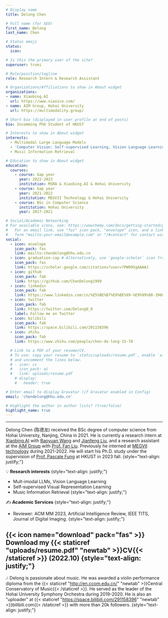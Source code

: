 ```yaml
---
# Display name
title: Delong Chen

# Full name (for SEO)
first_name: Delong
last_name: Chen

# Status emoji
status:
  icon:

# Is this the primary user of the site?
superuser: truei

# Role/position/tagline
role: Research Intern & Research Assistant

# Organizations/Affiliations to show in About widget
organizations:
- name: Xiaobing.AI
  url: https://www.xiaoice.com/
- name: AIM Group, Hohai University
  url: https://multimodality.group/

# Short bio (displayed in user profile at end of posts)
bio: Incomming PhD Student of HKUST

# Interests to show in About widget
interests:
  - Multimodal Large Language Models
  - 'Computer Vision: Self-supervised Learning, Vision Language Learning'
  - Music Information Retrieval

# Education to show in About widget
education:
  courses:
    - course: Gap year
      year: 2022-2023
      institution: MSRA & Xiaobing.AI & Hohai University
    - course: Gap year
      year: 2021-2022
      institution: MEGVII Technology & Hohai University
    - course: BSc in Computer Science
      institution: Hohai University
      year: 2017-2021

# Social/Academic Networking
# For available icons, see: https://wowchemy.com/docs/getting-started/page-builder/#icons
#   For an email link, use "fas" icon pack, "envelope" icon, and a link in the
#   form "mailto:your-email@example.com" or "/#contact" for contact widget.
social:
  - icon: envelope
    icon_pack: fas
    link: mailto:chendelong@hhu.edu.cn
  - icon: graduation-cap # Alternatively, use `google-scholar` icon from `ai` icon pack
    icon_pack: fas
    link: https://scholar.google.com/citations?user=7PW095gAAAAJ
  - icon: github
    icon_pack: fab
    link: https://github.com/ChenDelong1999
  - icon: linkedin
    icon_pack: fab
    link: https://www.linkedin.com/in/%E5%BE%B7%E9%BE%99-%E9%99%88-39685615b
  - icon: twitter
    icon_pack: fab
    link: https://twitter.com/Delong0_0
    label: Follow me on Twitter
  - icon: bilibili
    icon_pack: fab
    link: https://space.bilibili.com/291158396
  - icon: zhihu
    icon_pack: fab
    link: https://www.zhihu.com/people/chen-de-long-15-78

  # Link to a PDF of your resume/CV.
  # To use: copy your resume to `static/uploads/resume.pdf`, enable `ai` icons in `params.yaml`,
  # and uncomment the lines below.
  # - icon: cv
  #   icon_pack: ai
  #   link: uploads/resume.pdf
    # display:
    #   header: true

# Enter email to display Gravatar (if Gravatar enabled in Config)
email: 'chendelong@hhu.edu.cn'

# Highlight the author in author lists? (true/false)
highlight_name: true
---
```

---

Delong Chen (陈德龙) received the BSc degree of computer science from Hohai University, Nanjing, China in 2021. He is currently a research intern at [Xiaobing.AI](https://www.xiaoice.com/) with [Baoyuan Wang](https://sites.google.com/site/zjuwby/) and [Jianfeng Liu](https://www.linkedin.com/in/jianfeng-liu-9539897b/), and a research assistant at the [AIM Group](https://multimodality.group/) with [Prof. Fan Liu](https://multimodality.group/author/%E5%88%98%E5%87%A1/). Previously he interned at [MEGVII technology](https://en.megvii.com) during 2021-2022. He will start his Ph.D. study under the supervision of [Prof. Pascale Fung](https://pascale.home.ece.ust.hk/about.html) at HKUST in 2023 fall.
{style="text-align: justify;"}


💡 **Research interests**
{style="text-align: justify;"}
  - Mult-imodal LLMs, Vision Language Learning
  - Self-supervised Visual Representation Learning
  - Music Information Retrieval
{style="text-align: justify;"}


✍ **Academic Services**
{style="text-align: justify;"}
  - Reviewer: ACM MM 2023, Artificial Intelligence Review, IEEE TITS, Journal of Digital Imaging.
{style="text-align: justify;"}

{{< icon name="download" pack="fas" >}} Download my {{< staticref "uploads/resume.pdf" "newtab" >}}CV{{< /staticref >}} (2022.10)
{style="text-align: justify;"}
---


🎶 Delong is passionate about music. He was awarded a violin performance diploma from the {{< staticref "http://en.ccom.edu.cn/" "newtab" >}}Central Conservatory of Music{{< /staticref >}}. 
He served as the leader of the Hohai University Symphony Orchestra during 2019-2020. 
He is also an "uploader" at {{< staticref "https://space.bilibili.com/291158396" "newtab" >}}bilibili.com{{< /staticref >}} with more than 20k followers.
{style="text-align: justify;"}
